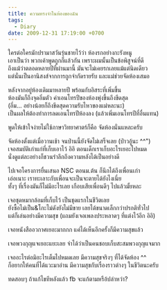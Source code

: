```yaml
---
title: ความทรงจำในห้องของฉัน
tags:
  - Diary
date: 2009-12-31 17:19:00 +0700
---
```


ใครต่อใครมักปรามาสวันรุ่นชายไว้ว่า ห้องรกอย่างกะรังหนู  
เอาเป็นว่า พวกเค้าพูดถูกก็แล้วกัน เพราะผมนั้นเป็นข้อพิสูจน์ที่ดี  
ถึงแม้ว่าตลอดหลายปีที่ผ่านมานี้ มันจะไม่เคยรกเลยแม้แต่นิดเดียว  
แต่นั่นเป็นอานิสงส์จากการถูกจำกัดรายรับ และแม่ช่วยจัดห้องเสมอ

หลังจากอยู่ห้องเดิมมาหลายปี พร้อมกับอิสระที่เพิ่มขึ้น  
ห้องมันก็ถึงจุดอิ่มตัว ค่าเอนโทรปีของห้องพุ่งขึ้นถึงขีดสุด  
(อึ่ม... อย่างน้อยก็ถึงขีดสุดความรับไหวของแม่หละนะ)  
เป็นผลให้ต้องทำการลดเอนโทรปีห้องลง (แล้วเพิ่มเอนโทรปีที่อื่นแทน)

พูดให้เข้าใจง่ายไม่ใช้ภาษาวิทยาศาตร์ก็คือ จัดห้องนั่นแหละครับ

จัดห้องตั้งแต่เมื่อวานเช้า จนป่านนี้ยังจัดไม่เสร็จเลย (ป่าวอู้นะ ^^")  
เจอสมบัติเก่าแก่ที่เก็บเอาไว้ อิอิ ตอนเด็กเราเก็บอะไรเยอะไปหมด  
นั่งดูแต่ละอย่างก็ชวนรำลึกถึงความหลังได้เป็นอย่างดี

ไปเจอโครงการยื่นเสนอ NSC ตอนม.ต้น ก็นึกได้ถึงเพื่อนเก่า  
เอ่อเนาะ เราทะเลาะกับเพื่อนจะเป็นจะตายได้ยังไงเนี่ย  
ทั้งๆ ที่เรื่องมันก็ไม่มีอะไรเลย เกือบเสียเพื่อนดีๆ ไปแล้วมั้ยหละ

เจอชุดหมากล้อมที่เก็บไว้ เป็นชุดแรกในชีวิตเลย  
ยังซื้อไม่เป็น&โกะไม่ดังยังไม่มีขาย เลยได้ขนาดเล็กกว่าปรกติทั่วไป  
แต่ก็เล่นอย่างมีความสุข (แถมยังเจอเพลงประหลาดๆ ที่แต่งไว้อีก อิอิ)

เจอหนังสืออวกาศเยอะมากกก แค่ได้เห็นอีกครั้งก็มีความสุขแล้ว

เจอพวงกุญแจเยอะแยะเลย จำได้ว่าเป็นคนชอบเก็บสะสมพวงกุญแจมาก

เจออะไรต่อมิอะไรเต็มไปหมดเลย มีความสุขจริงๆ ที่ได้จัดห้อง ^^  
ก็อยากให้คนที่ได้แวะมาอ่าน มีความสุขกับเรื่องราวต่างๆ ในชีวิตนะครับ

ทดสอบๆ ถ้าแก้ไขทีหลังแล้ว fb จะแก้ตามหรือ้ปล่าหว่า?
